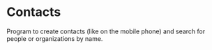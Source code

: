 # Contacts
Program to create contacts (like on the mobile phone) and search for people or organizations by name.

